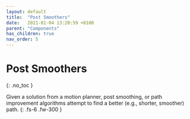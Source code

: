 ```yaml
---
layout: default
title:  "Post Smoothers"
date:   2021-01-04 13:20:59 +0100
parent: "Components"
has_children: true
nav_order: 5
---
```


# Post Smoothers
{: .no_toc }

Given a solution from a motion planner, post smoothing, or path improvement algorithms attempt to find a better (e.g., shorter, smoother) path.
{: .fs-6 .fw-300 }


